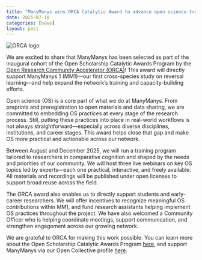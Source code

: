 ```yaml
---
title: "ManyManys wins ORCA Catalytic Award to advance open science training"
date: 2025-07-10
categories: [news]
layout: post
---
```


![ORCA logo]([/assets/img/orca_logo.png](https://github.com/manymanys/manymanys.github.io/blob/master/assets/img/orca_logo.PNG?raw=true))

We are excited to share that ManyManys has been selected as part of the inaugural cohort of the Open Scholarship Catalytic Awards Program by the [Open Research Community Accelerator (ORCA)](https://www.orcaopen.org/)! This award will directly support ManyManys 1 (MM1)—our first cross-species study on reversal learning—and help expand the network’s training and capacity-building efforts.

Open science (OS) is a core part of what we do at ManyManys. From preprints and preregistration to open materials and data sharing, we are committed to embedding OS practices at every stage of the research process. Still, putting these practices into place in real-world workflows is not always straightforward—especially across diverse disciplines, institutions, and career stages. This award helps close that gap and make OS more practical and actionable across our network.

Between August and December 2025, we will run a training program tailored to researchers in comparative cognition and shaped by the needs and priorities of our community. We will host three live webinars on key OS topics led by experts—each one practical, interactive, and freely available. All materials and recordings will be published under open licenses to support broad reuse across the field.

The ORCA award also enables us to directly support students and early-career researchers. We will offer incentives to recognize meaningful OS contributions within MM1, and fund research assistants helping implement OS practices throughout the project. We have also welcomed a Community Officer who is helping coordinate meetings, support communication, and strengthen engagement across our growing network.

We are grateful to ORCA for making this work possible. You can learn more about the Open Scholarship Catalytic Awards Program [here](https://www.orcaopen.org/work/cap), and support ManyManys via our Open Collective profile [here](https://opencollective.com/manymanys).
